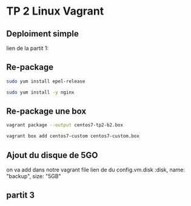 # TP 2 Linux Vagrant

## Deploiment simple

lien de la partit 1:

## Re-package

```bash 
sudo yum install epel-release
```
```bash
sudo yum install -y nginx
```
## Re-package une box 

```bash
vagrant package --output centos7-tp2-b2.box
```
```bash
vagrant box add centos7-custom centos7-custom.box
```

## Ajout du disque de 5GO
on va add dans notre vagrant file 
lien de du 
config.vm.disk :disk, name: "backup", size: "5GB"


## partit 3